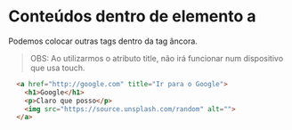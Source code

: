 # Conteúdos dentro de elemento a

Podemos colocar outras tags dentro da tag âncora.

> OBS: Ao utilizarmos o atributo title, não irá funcionar num dispositivo que usa touch.

```HTML
  <a href="http://google.com" title="Ir para o Google">
    <h1>Google</h1>
    <p>Claro que posso</p>
    <img src="https://source.unsplash.com/random" alt="">
  </a>
```
